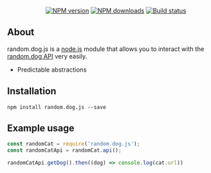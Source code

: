 <div align="center">
  <p>
    <a href="https://www.npmjs.com/package/random.dog.js"><img src="https://img.shields.io/npm/v/random.dog.js.svg" alt="NPM version" /></a>
    <a href="https://www.npmjs.com/package/random.dog.js"><img src="https://img.shields.io/npm/dt/random.dog.js.svg" alt="NPM downloads" /></a>
    <a href="https://travis-ci.org/hydrabolt/random.dog.js"><img src="https://travis-ci.org/hydrabolt/random.dog.js.svg" alt="Build status" /></a>
  </p>
</div>

## About
random.dog.js is a  [node.js](https://nodejs.org) module that allows you to interact with the
[random.dog API](http://random.dog) very easily.

- Predictable abstractions

## Installation

`npm install random.dog.js --save`

## Example usage
```js
const randomCat = require('random.dog.js');
const randomCatApi = randomCat.api();

randomCatApi.getDog().then((dog) => console.log(cat.url))
```
